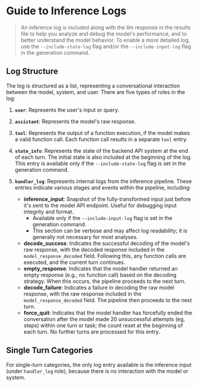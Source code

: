 # Guide to Inference Logs

> An inference log is included along with the llm response in the results file to help you analyze and debug the model's performance, and to better understand the model behavior. To enable a more detailed log, use the `--include-state-log` flag and/or the `--include-input-log` flag in the generation command.

## Log Structure

The log is structured as a list, representing a conversational interaction between the model, system, and user. There are five types of roles in the log:

1. **`user`**: Represents the user's input or query.
2. **`assistant`**: Represents the model's raw response.
3. **`tool`**: Represents the output of a function execution, if the model makes a valid function call. Each function call results in a separate `tool` entry.
4. **`state_info`**: Represents the state of the backend API system at the end of each turn. The initial state is also included at the beginning of the log. This entry is available only if the `--include-state-log` flag is set in the generation command.
5. **`handler_log`**: Represents internal logs from the inference pipeline. These entries indicate various stages and events within the pipeline, including:

   - **inference_input**: Snapshot of the fully-transformed input just before it's sent to the model API endpoint. Useful for debugging input integrity and format.
     - Available only if the `--include-input-log` flag is set in the generation command.
     - This section can be verbose and may affect log readability; it is generally not necessary for most analyses.
   - **decode_success**: Indicates the successful decoding of the model's raw response, with the decoded response included in the `model_response_decoded` field. Following this, any function calls are executed, and the current turn continues.
   - **empty_response**: Indicates that the model handler returned an empty response (e.g., no function call) based on the decoding strategy. When this occurs, the pipeline proceeds to the next turn.
   - **decode_failure**: Indicates a failure in decoding the raw model response, with the raw response included in the `model_response_decoded` field. The pipeline then proceeds to the next turn.
   - **force_quit**: Indicates that the model handler has forcefully ended the conversation after the model made 20 unsuccessful attempts (eg, steps) within one turn or task; the count reset at the beginning of each turn. No further turns are processed for this entry.

## Single Turn Categories

For single-turn categories, the only log entry available is the inference input (under `handler_log` role), because there is no interaction with the model or system.
